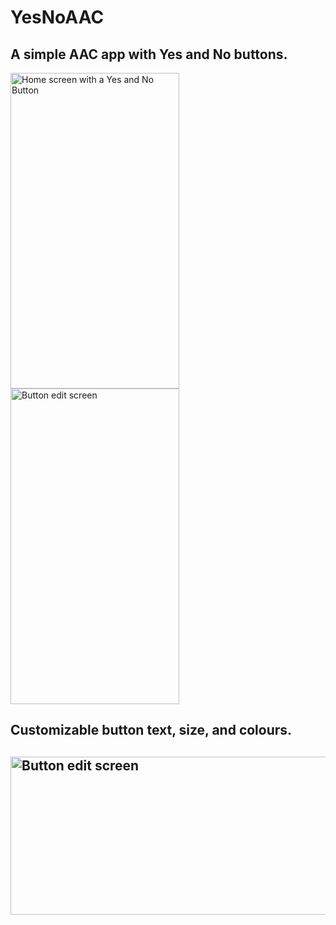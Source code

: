 # YesNoAAC
<h2> A simple AAC app with Yes and No buttons.</h2>
<p>
    <img src="https://github.com/speakyourmind/YesNoAAC/blob/master/src/assets/images/screenshot_home.jpg" width="270" height="505" alt="Home screen with a Yes and No Button">
    <img src="https://github.com/speakyourmind/YesNoAAC/blob/master/src/assets/images/screenshot_edit.jpg" width="270" height="505" alt="Button edit screen">
</p>
<h2> Customizable button text, size, and colours. <h2>
<p> 
    <img src="https://github.com/speakyourmind/YesNoAAC/blob/master/src/assets/images/screenshot_customize.jpg" width="520" height="253" alt="Button edit screen">
</p>
